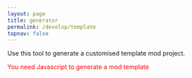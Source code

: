 ```yaml
---
layout: page
title: generator
permalink: /develop/template
topnav: false
---
```


Use this tool to generate a customised template mod project.

<noscript style="color:red">You need Javascript to generate a mod template</noscript>
<div class="fabric-component" data-component="Template"></div>

<script type="text/javascript" src="/scripts/main.js"></script>
<link href="/scripts/style.css" rel="stylesheet">

